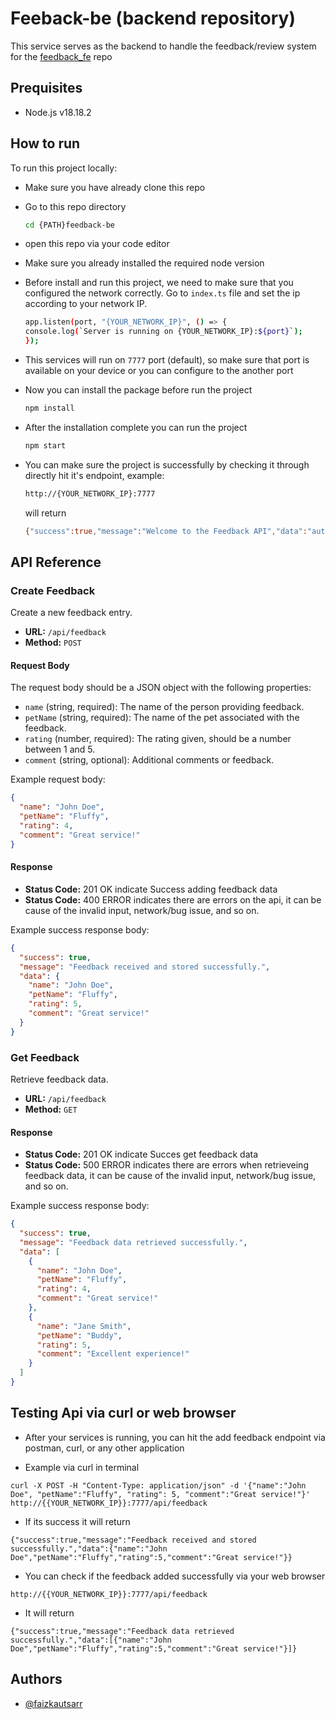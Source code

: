 # Feeback-be (backend repository)

This service serves as the backend to handle the feedback/review system for the [feedback_fe](https://github.com/faizkautsarr/feedback_fe) repo

## Prequisites

- Node.js v18.18.2

## How to run

To run this project locally:

- Make sure you have already clone this repo

- Go to this repo directory

  ```bash
  cd {PATH}feedback-be
  ```

- open this repo via your code editor

- Make sure you already installed the required node version

- Before install and run this project, we need to make sure that you configured the network correctly. Go to `index.ts` file and set the ip according to your network IP.

  ```bash
  app.listen(port, "{YOUR_NETWORK_IP}", () => {
  console.log(`Server is running on {YOUR_NETWORK_IP}:${port}`);
  });
  ```

- This services will run on `7777` port (default), so make sure that port is available on your device or you can configure to the another port

- Now you can install the package before run the project

  ```bash
  npm install
  ```

- After the installation complete you can run the project

  ```bash
  npm start
  ```

- You can make sure the project is successfully by checking it through directly hit it's endpoint, example:

  ```bash
  http://{YOUR_NETWORK_IP}:7777

  ```

  will return

  ```bash
  {"success":true,"message":"Welcome to the Feedback API","data":"author, faiz k."}

  ```

## API Reference

### Create Feedback

Create a new feedback entry.

- **URL:** `/api/feedback`
- **Method:** `POST`

#### Request Body

The request body should be a JSON object with the following properties:

- `name` (string, required): The name of the person providing feedback.
- `petName` (string, required): The name of the pet associated with the feedback.
- `rating` (number, required): The rating given, should be a number between 1 and 5.
- `comment` (string, optional): Additional comments or feedback.

Example request body:

```json
{
  "name": "John Doe",
  "petName": "Fluffy",
  "rating": 4,
  "comment": "Great service!"
}
```

#### Response

- **Status Code:** 201 OK indicate Success adding feedback data
- **Status Code:** 400 ERROR indicates there are errors on the api, it can be cause of the invalid input, network/bug issue, and so on.

Example success response body:

```json
{
  "success": true,
  "message": "Feedback received and stored successfully.",
  "data": {
    "name": "John Doe",
    "petName": "Fluffy",
    "rating": 5,
    "comment": "Great service!"
  }
}
```

### Get Feedback

Retrieve feedback data.

- **URL:** `/api/feedback`
- **Method:** `GET`

#### Response

- **Status Code:** 201 OK indicate Succes get feedback data
- **Status Code:** 500 ERROR indicates there are errors when retrieveing feedback data, it can be cause of the invalid input, network/bug issue, and so on.

Example success response body:

```json
{
  "success": true,
  "message": "Feedback data retrieved successfully.",
  "data": [
    {
      "name": "John Doe",
      "petName": "Fluffy",
      "rating": 4,
      "comment": "Great service!"
    },
    {
      "name": "Jane Smith",
      "petName": "Buddy",
      "rating": 5,
      "comment": "Excellent experience!"
    }
  ]
}
```

## Testing Api via curl or web browser

- After your services is running, you can hit the add feedback endpoint via postman, curl, or any other application

- Example via curl in terminal

```
curl -X POST -H "Content-Type: application/json" -d '{"name":"John Doe", "petName":"Fluffy", "rating": 5, "comment":"Great service!"}' http://{{YOUR_NETWORK_IP}}:7777/api/feedback

```

- If its success it will return

```
{"success":true,"message":"Feedback received and stored successfully.","data":{"name":"John Doe","petName":"Fluffy","rating":5,"comment":"Great service!"}}
```

- You can check if the feedback added successfully via your web browser

```
http://{{YOUR_NETWORK_IP}}:7777/api/feedback
```

- It will return

```
{"success":true,"message":"Feedback data retrieved successfully.","data":[{"name":"John Doe","petName":"Fluffy","rating":5,"comment":"Great service!"}]}
```

## Authors

- [@faizkautsarr](https://www.github.com/faizkautsarr)
